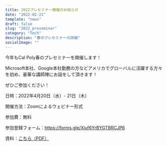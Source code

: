 ```yaml
---
title: 2022プレセミナー開催のお知らせ
date: "2022-02-21"
template: "news"
draft: false
slug: "2022_preseminar"
category: "Tech"
description: "春のプレセミナーの詳細"
socialImage: ""
---
```


今年もCal Poly春のプレセミナーを開催します！

Microsoft本社、Google本社勤務の方などアメリカでグローバルに活躍する方々を初め、豪華な講師陣にお話をして頂きます！

ぜひご参加ください！

日時：2022年4月20日（水）- 21日（木）

開催方法：Zoomによるウェビナー形式

参加費：無料

参加登録フォーム：https://forms.gle/Xjuf6YrBYGTBRCJP6

資料：[こちら（PDF）](https://raw.githubusercontent.com/ozora-ogino/sei-cpp/main/src/assets/pdf/cpp2022_sprint.pdf)
